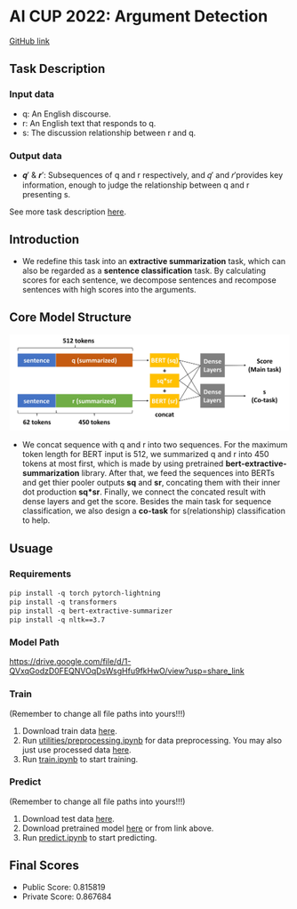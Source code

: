 # AI CUP 2022: Argument Detection

[GitHub link](https://github.com/MengChiehLiu/AI_CUP_2022)


## Task Description

### Input data
* q: An English discourse.
* r: An English text that responds to q.
* s: The discussion relationship between r and q.
### Output data
* 𝒒′ & 𝒓′: Subsequences of q and r respectively, and 𝑞′ and 𝑟′provides key information, enough to judge the relationship between q and r presenting s.

See more task description [here](https://github.com/MengChiehLiu/AI_CUP_2022_Argument_Detection/blob/main/data/dataset%20and%20information/%E7%AB%B6%E8%B3%BD%E4%BB%BB%E5%8B%99%E8%88%87%E8%B3%87%E6%96%99%E8%AA%AA%E6%98%8E_v2.pdf).

## Introduction

* We redefine this task into an **extractive summarization** task, which can also be regarded as a **sentence classification** task. By calculating scores for each sentence, we decompose sentences and recompose sentences with high scores into the arguments.


## Core Model Structure

![Core Model Structure](https://github.com/MengChiehLiu/AI_CUP_2022_Argument_Detection/blob/main/data/images/model_structure.jpg)

* We concat sequence with q and r into two sequences. For the maximum token length for BERT input is 512, we summarized q and r into 450 tokens at most first, which is made by using pretrained **bert-extractive-summarization** library.
After that, we feed the sequences into BERTs and get thier pooler outputs **sq** and **sr**, concating them with their inner dot production **sq*sr**. 
Finally, we connect the concated result with dense layers and get the score. Besides the main task for sequence classification, we also design a **co-task** for s(relationship) classification to help.



## Usuage
### Requirements
```
pip install -q torch pytorch-lightning
pip install -q transformers
pip install -q bert-extractive-summarizer
pip install -q nltk==3.7
```

### Model Path
https://drive.google.com/file/d/1-QVxqGodzD0FEQNVOqDsWsgHfu9fkHwO/view?usp=share_link


### Train
(Remember to change all file paths into yours!!!)

1. Download train data [here](https://github.com/MengChiehLiu/AI_CUP_2022_Argument_Detection/blob/main/data/dataset%20and%20information/Batch_answers%20-%20train_data%20(no-blank).csv).
2. Run [utilities/preprocessing.ipynb](https://github.com/MengChiehLiu/AI_CUP_2022_Argument_Detection/blob/main/utilities/preprocessing.ipynb) for data preprocessing. You may also just use processed data [here](https://github.com/MengChiehLiu/AI_CUP_2022_Argument_Detection/tree/main/data/processed%20data%20(v8)).
6. Run [train.ipynb](https://github.com/MengChiehLiu/AI_CUP_2022_Argument_Detection/blob/main/train.ipynb) to start training.



### Predict
(Remember to change all file paths into yours!!!)

1. Download test data [here](https://github.com/MengChiehLiu/AI_CUP_2022_Argument_Detection/blob/main/data/dataset%20and%20information/Batch_answers%20-%20test_data(no_label).csv).
2. Download pretrained model [here](https://drive.google.com/file/d/1-QVxqGodzD0FEQNVOqDsWsgHfu9fkHwO/view?usp=share_link) or from link above.
3. Run [predict.ipynb](https://github.com/MengChiehLiu/AI_CUP_2022_Argument_Detection/blob/main/predict.ipynb) to start predicting.

## Final Scores
* Public Score: 0.815819	
* Private Score: 0.867684
